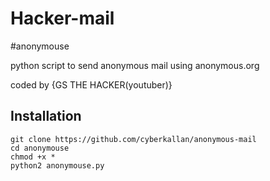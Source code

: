 # Hacker-mail
#anonymouse

python script to send anonymous mail using anonymous.org

coded by {GS THE HACKER(youtuber)}

## Installation 

```
git clone https://github.com/cyberkallan/anonymous-mail
cd anonymouse
chmod +x *
python2 anonymouse.py

